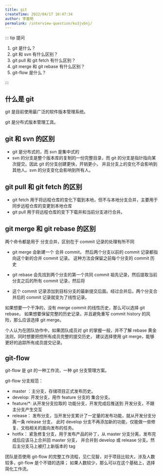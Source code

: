 ```yaml
---
title: git
createTime: 2022/04/17 10:47:34
author: 李嘉明
permalink: /interview-question/ku3jvbnj/
---
```


::: tip 提问

1. git 是什么？
2. git 和 svn 有什么区别？
3. git pull 和 git fetch 有什么区别？
4. git merge 和 git rebase 有什么区别？
5. git-flow 是什么？

:::

## 什么是 git

git 是目前使用最广泛的软件版本管理系统。

git 是分布式版本管理工具。

## git 和 svn 的区别

- git 是分布式的，而 svn 是集中式的
- svn 的分支是整个版本库的复制的一份完整目录，而 git 的分支是指针指向某次提交。因此 git 的分支创建更快，开销更小，
  并且分支上的变化不会影响到其他人。svn 的分支变化会影响到所有人。

## git pull 和 git fetch 的区别

- git fetch 用于将远程仓库的变化下载到本地，但不与本地分支合并，主要用于同步远程仓库的变更到本地仓库
- git pull 用于将远程仓库的变下下载并和当前分支进行合并。

## git merge 和 git rebase 的区别

两个命令都是用于 分支合并，区别在于 commit 记录的处理有所不同

- git merge 会新建一个 合并 commit， 然后两个分支以前的 commit 记录都指向这个新的合并 commit 记录。
  这种方法会保留之前每个分支的 commit 历史

- git rebase 会先找到两个分支的第一个共同 commit 祖先记录，然后提取当前分支之后的所有 commit 记录，然后将
- 这个 commit 记录添加到目标分支的最新提交后面。经过合并后，两个分支合并后的 commit 记录就变为了线性记录。

如果想要一个干净的，没有 merge commit 的线性历史，那么可以选择 git rebase，
如果想要保留完整的历史记录，并且避免重写 commit history 的风险，那么应该选择 git merge。

个人认为在团队协作中，如果团队成员对 git 的掌握一般，并不了解 rebase 黄金法则，同时想要把控所有成员完整的提交历史，
建议选择使用 git merge，能够更好的追踪所有成员提交记录。

## git-flow

git-flow 是 git 的一种工作流，一种 git 分支管理方案。

git-flow 分支规范：

- master ：主分支，存储项目正式发布历史。
- develop: 开发分支，用作 feature 分支的 集合分支。
- feature/\*: 从开发分支拉取的 功能分支，开发完成后推送到 开发分支，不跟 主分支产生交互
- release： 发布分支，当开发分支累计了一定量的发布功能，就从开发分支分离一条 release 分支，
  此时 develop 分支不再添加新的功能，仅能做一些修复、文档相关的面向发布的任务。
- hotfix： 紧急修复分支，用于发布产品的补丁，从 master 分支分离，发布完成后应该马上合并回 master 分支，
  并合并到 develop 或 release 分支。然后主分支马上被打上新版本的 tag

团队是否使用 git-flow 的完整工作流程，见仁见智，对于项目比较大，涉及人数较多，git-flow 是个不错的选择；
如果人数较少，那么可以在这个基础上，选择简化工作流。
